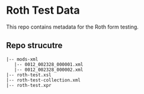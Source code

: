 # Roth Test Data

This repo contains metadata for the Roth form testing.

## Repo strucutre

```
|-- mods-xml
   |-- 0012_002328_000001.xml
   |-- 0012_002328_000002.xml
|-- roth-test.xsl
|-- roth-test-collection.xml
|-- roth-test.xpr
```

